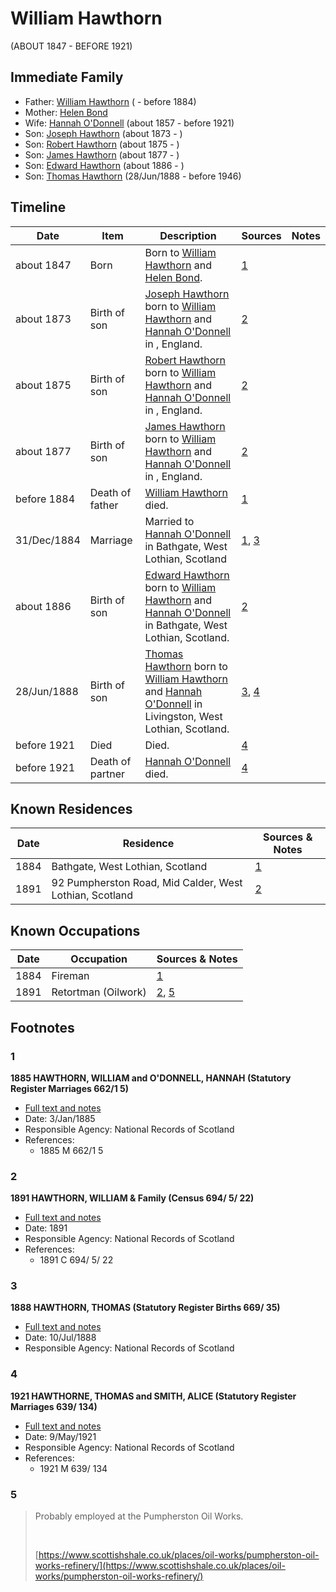 ﻿---
layout: person
subject_key: i92463484
permalink: /people/i92463484
---

# William Hawthorn
(ABOUT 1847 - BEFORE 1921)

## Immediate Family

* Father: [William Hawthorn](./@96807032@-william-hawthorn-b-d1884.md) ( - before 1884)
* Mother: [Helen Bond](./@39873338@-helen-bond-b-d.md)
* Wife: [Hannah O'Donnell](./@64641527@-hannah-o'donnell-b1857-d1921.md) (about 1857 - before 1921)
* Son: [Joseph Hawthorn](./@16695817@-joseph-hawthorn-b1873-d.md) (about 1873 - )
* Son: [Robert Hawthorn](./@91501446@-robert-hawthorn-b1875-d.md) (about 1875 - )
* Son: [James Hawthorn](./@21482384@-james-hawthorn-b1877-d.md) (about 1877 - )
* Son: [Edward Hawthorn](./@88518114@-edward-hawthorn-b1886-d.md) (about 1886 - )
* Son: [Thomas Hawthorn](./@30039040@-thomas-hawthorn-b1888-6-28-d1946.md) (28/Jun/1888 - before 1946)

## Timeline

Date | Item | Description | Sources | Notes
---|---|---|---|---
about 1847 | Born | Born to [William Hawthorn](./@96807032@-william-hawthorn-b-d1884.md) and [Helen Bond](./@39873338@-helen-bond-b-d.md). | [1](#1) | 
about 1873 | Birth of son | [Joseph Hawthorn](./@16695817@-joseph-hawthorn-b1873-d.md) born to [William Hawthorn](./@92463484@-william-hawthorn-b1847-d1921.md) and [Hannah O'Donnell](./@64641527@-hannah-o'donnell-b1857-d1921.md) in , England. | [2](#2) | 
about 1875 | Birth of son | [Robert Hawthorn](./@91501446@-robert-hawthorn-b1875-d.md) born to [William Hawthorn](./@92463484@-william-hawthorn-b1847-d1921.md) and [Hannah O'Donnell](./@64641527@-hannah-o'donnell-b1857-d1921.md) in , England. | [2](#2) | 
about 1877 | Birth of son | [James Hawthorn](./@21482384@-james-hawthorn-b1877-d.md) born to [William Hawthorn](./@92463484@-william-hawthorn-b1847-d1921.md) and [Hannah O'Donnell](./@64641527@-hannah-o'donnell-b1857-d1921.md) in , England. | [2](#2) | 
before 1884 | Death of father | [William Hawthorn](./@96807032@-william-hawthorn-b-d1884.md) died. | [1](#1) | 
31/Dec/1884 | Marriage | Married to [Hannah O'Donnell](./@64641527@-hannah-o'donnell-b1857-d1921.md) in Bathgate, West Lothian, Scotland | [1](#1), [3](#3) | 
about 1886 | Birth of son | [Edward Hawthorn](./@88518114@-edward-hawthorn-b1886-d.md) born to [William Hawthorn](./@92463484@-william-hawthorn-b1847-d1921.md) and [Hannah O'Donnell](./@64641527@-hannah-o'donnell-b1857-d1921.md) in Bathgate, West Lothian, Scotland. | [2](#2) | 
28/Jun/1888 | Birth of son | [Thomas Hawthorn](./@30039040@-thomas-hawthorn-b1888-6-28-d1946.md) born to [William Hawthorn](./@92463484@-william-hawthorn-b1847-d1921.md) and [Hannah O'Donnell](./@64641527@-hannah-o'donnell-b1857-d1921.md) in Livingston, West Lothian, Scotland. | [3](#3), [4](#4) | 
before 1921 | Died | Died. | [4](#4) | 
before 1921 | Death of partner | [Hannah O'Donnell](./@64641527@-hannah-o'donnell-b1857-d1921.md) died. | [4](#4) | 

## Known Residences

Date | Residence | Sources & Notes
---|---|---
1884 | Bathgate, West Lothian, Scotland | [1](#1)
1891 | 92 Pumpherston Road, Mid Calder, West Lothian, Scotland | [2](#2)

## Known Occupations

Date | Occupation | Sources & Notes
---|---|---
1884 | Fireman | [1](#1)
1891 | Retortman (Oilwork) | [2](#2), [5](#5)

## Footnotes

### 1

**1885 HAWTHORN, WILLIAM and O'DONNELL, HANNAH (Statutory Register Marriages 662/1 5)**

* [Full text and notes](../sources/@92130632@-1885-hawthorn,-william-and-o'donnell,-hannah-statutory-register-marriages-662-1-5-.md)
* Date: 3/Jan/1885
* Responsible Agency: National Records of Scotland
* References: 
  * 1885 M 662/1 5

### 2

**1891 HAWTHORN, WILLIAM & Family (Census 694/ 5/ 22)**

* [Full text and notes](../sources/@92152864@-1891-hawthorn,-william-&-family-census-694-5-22-.md)
* Date: 1891
* Responsible Agency: National Records of Scotland
* References: 
  * 1891 C 694/ 5/ 22

### 3

**1888 HAWTHORN, THOMAS (Statutory Register Births 669/ 35)**

* [Full text and notes](../sources/@94344799@-1888-hawthorn,-thomas-statutory-register-births-669-35-.md)
* Date: 10/Jul/1888
* Responsible Agency: National Records of Scotland

### 4

**1921 HAWTHORNE, THOMAS and SMITH, ALICE (Statutory Register Marriages 639/ 134)**

* [Full text and notes](../sources/@55904375@-1921-hawthorne,-thomas-and-smith,-alice-statutory-register-marriages-639-134-.md)
* Date: 9/May/1921
* Responsible Agency: National Records of Scotland
* References: 
  * 1921 M 639/ 134

### 5

> Probably employed at the Pumpherston Oil Works.
>
> <br/>
>
> [https://www.scottishshale.co.uk/places/oil-works/pumpherston-oil-works-refinery/](https://www.scottishshale.co.uk/places/oil-works/pumpherston-oil-works-refinery/)
>


